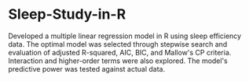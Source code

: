 # Sleep-Study-in-R

Developed a multiple linear regression model in R using sleep efficiency data. The optimal model was selected through stepwise search and evaluation of adjusted R-squared, AIC, BIC, and Mallow's CP criteria. Interaction and higher-order terms were also explored. The model's predictive power was tested against actual data.
